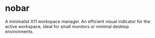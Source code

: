 # nobar
A minimalist X11 workspace manager. An efficient visual indicator for the active workspace, ideal for small monitors or minimal desktop environments.

